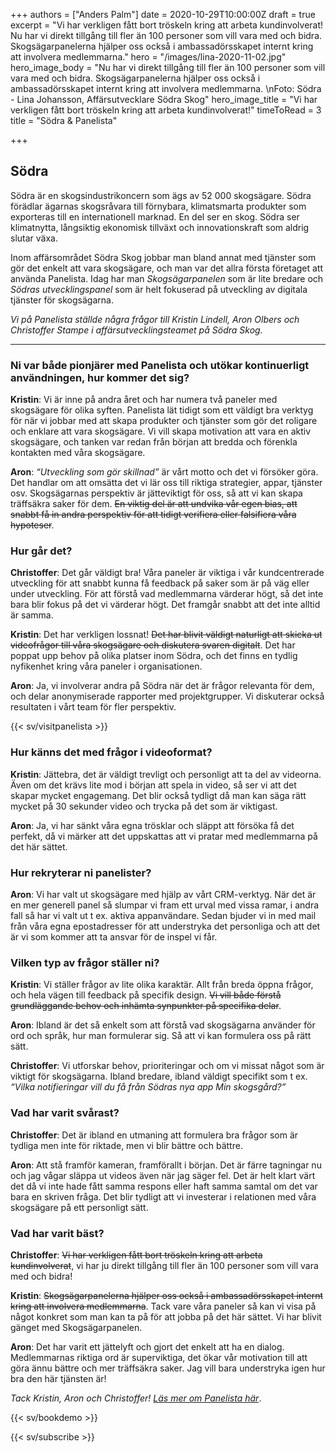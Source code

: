 +++
authors = ["Anders Palm"]
date = 2020-10-29T10:00:00Z
draft = true
excerpt = "Vi har verkligen fått bort tröskeln kring att arbeta kundinvolverat! Nu har vi direkt tillgång till fler än 100 personer som vill vara med och bidra. Skogsägarpanelerna hjälper oss också i ambassadörsskapet internt kring att involvera medlemmarna."
hero = "/images/lina-2020-11-02.jpg"
hero_image_body = "Nu har vi direkt tillgång till fler än 100 personer som vill vara med och bidra. Skogsägarpanelerna hjälper oss också i ambassadörsskapet internt kring att involvera medlemmarna. \nFoto: Södra - Lina Johansson, Affärsutvecklare Södra Skog"
hero_image_title = "Vi har verkligen fått bort tröskeln kring att arbeta kundinvolverat!"
timeToRead = 3
title = "Södra & Panelista"

+++
## Södra

Södra är en skogsindustrikoncern som ägs av 52 000 skogsägare. Södra förädlar ägarnas skogsråvara till förnybara, klimatsmarta produkter som exporteras till en internationell marknad. En del ser en skog. Södra ser klimatnytta, långsiktig ekonomisk tillväxt och innovationskraft som aldrig slutar växa.

Inom affärsområdet Södra Skog jobbar man bland annat med tjänster som gör det enkelt att vara skogsägare, och man var det allra första företaget att använda Panelista. Idag har man _Skogsägarpanelen_ som är lite bredare och _Södras utvecklingspanel_ som är helt fokuserad på utveckling av digitala tjänster för skogsägarna.

_Vi på Panelista ställde några frågor till Kristin Lindell, Aron Olbers och Christoffer Stampe i affärsutvecklingsteamet på Södra Skog._

***

### Ni var både pionjärer med Panelista och utökar kontinuerligt användningen, hur kommer det sig?

**Kristin**: Vi är inne på andra året och har numera två paneler med skogsägare för olika syften. Panelista lät tidigt som ett väldigt bra verktyg för när vi jobbar med att skapa produkter och tjänster som gör det roligare och enklare att vara skogsägare. Vi vill skapa motivation att vara en aktiv skogsägare, och tanken var redan från början att bredda och förenkla kontakten med våra skogsägare.

**Aron**: _“Utveckling som gör skillnad”_ är vårt motto och det vi försöker göra. Det handlar om att omsätta det vi lär oss till riktiga strategier, appar, tjänster osv. Skogsägarnas perspektiv är jätteviktigt för oss, så att vi kan skapa träffsäkra saker för dem. ~~En viktig del är att undvika vår egen bias, att snabbt få in andra perspektiv för att tidigt verifiera eller falsifiera våra hypoteser~~.

### Hur går det?

**Christoffer**: Det går väldigt bra! Våra paneler är viktiga i vår kundcentrerade utveckling för att snabbt kunna få feedback på saker som är på väg eller under utveckling. För att förstå vad medlemmarna värderar högt, så det inte bara blir fokus på det vi värderar högt. Det framgår snabbt att det inte alltid är samma. 

**Kristin**: Det har verkligen lossnat! ~~Det har blivit väldigt naturligt att skicka ut videofrågor till våra skogsägare och diskutera svaren digitalt~~. Det har poppat upp behov på olika platser inom Södra, och det finns en tydlig nyfikenhet kring våra paneler i organisationen.

**Aron**: Ja, vi involverar andra på Södra när det är frågor relevanta för dem, och delar anonymiserade rapporter med projektgrupper. Vi diskuterar också resultaten i vårt team för fler perspektiv. 

{{< sv/visitpanelista >}}

### Hur känns det med frågor i videoformat?

**Kristin**: Jättebra, det är väldigt trevligt och personligt att ta del av videorna. Även om det krävs lite mod i början att spela in video, så ser vi att det skapar mycket engagemang. Det blir också tydligt då man kan säga rätt mycket på 30 sekunder video och trycka på det som är viktigast.

**Aron**: Ja, vi har sänkt våra egna trösklar och släppt att försöka få det perfekt, då vi märker att det uppskattas att vi pratar med medlemmarna på det här sättet. 

### Hur rekryterar ni panelister?

**Aron**: Vi har valt ut skogsägare med hjälp av vårt CRM-verktyg. När det är en mer generell panel så slumpar vi fram ett urval med vissa ramar, i andra fall så har vi valt ut t ex. aktiva appanvändare. Sedan bjuder vi in med mail från våra egna epostadresser för att understryka det personliga och att det är vi som kommer att ta ansvar för de inspel vi får.

### Vilken typ av frågor ställer ni?

**Kristin**: Vi ställer frågor av lite olika karaktär. Allt från breda öppna frågor, och hela vägen till feedback på specifik design. ~~Vi vill både förstå grundläggande behov och inhämta synpunkter på specifika delar~~. 

**Aron**: Ibland är det så enkelt som att förstå vad skogsägarna använder för ord och språk, hur man formulerar sig. Så att vi kan formulera oss på rätt sätt. 

**Christoffer**: Vi utforskar behov, prioriteringar och om vi missat något som är viktigt för skogsägarna. Ibland bredare, ibland väldigt specifikt som t ex. _“Vilka notifieringar vill du få från Södras nya app Min skogsgård?”_ 

### Vad har varit svårast?

**Christoffer**: Det är ibland en utmaning att formulera bra frågor som är tydliga men inte för riktade, men vi blir bättre och bättre.

**Aron**: Att stå framför kameran, framförallt i början. Det är färre tagningar nu och jag vågar släppa ut videos även när jag säger fel. Det är helt klart värt det då vi inte hade fått samma respons eller haft samma samtal om det var bara en skriven fråga. Det blir tydligt att vi investerar i relationen med våra skogsägare på ett personligt sätt.

### Vad har varit bäst?

**Christoffer**: ~~Vi har verkligen fått bort tröskeln kring att arbeta kundinvolverat~~, vi har ju direkt tillgång till fler än 100 personer som vill vara med och bidra!

**Kristin**: ~~Skogsägarpanelerna hjälper oss också i ambassadörsskapet internt kring att involvera medlemmarna~~. Tack vare våra paneler så kan vi visa på något konkret som man kan ta på för att jobba på det här sättet. Vi har blivit gänget med Skogsägarpanelen.

**Aron**: Det har varit ett jättelyft och gjort det enkelt att ha en dialog. Medlemmarnas riktiga ord är superviktiga, det ökar vår motivation till att göra ännu bättre och mer träffsäkra saker. Jag vill bara understryka igen hur bra den här tjänsten är! 

_Tack Kristin, Aron och Christoffer!_ [_Läs mer om Panelista här_](https://panelista.com "Panelista").

{{< sv/bookdemo >}}

{{< sv/subscribe >}}